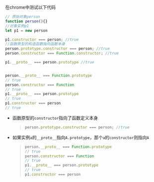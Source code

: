 
在chrome中测试以下代码

```js
// 原始对象person
function person(){}
//对象实例p1
let p1 = new person

p1.constructor === person; //true
//函数原型的构造函数指向函数本身
person.prototype.constructor === person; //true
person.constructor === Function.constructor; //true

p1.__proto__ === person.prototype //true


person.__proto__ === Function.prototype
// true
person.constructor === Function
// true
p1.__proto__ === person.prototype
// true
p1.constructor === person
// true
```
- 函数原型的`constructor`指向了函数定义本身
  > ```js
  > person.prototype.constructor === person; //true
  > ```

- 如果实例`a`的`__proto__`指向`A.prototype`，那个`a`的`constructor`则指向`A`
    > ```js
    > person.__proto__ === Function.prototype
    > // true
    > person.constructor === Function
    > // true
    > p1.__proto__ === person.prototype
    > // true
    > p1.constructor === person
    > ```
